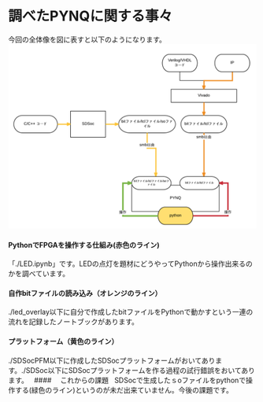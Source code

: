 # 調べたPYNQに関する事々 
今回の全体像を図に表すと以下のようになります。
![](./PYNQ.png)

#### PythonでFPGAを操作する仕組み(赤色のライン)
「./LED.ipynb」です。LEDの点灯を題材にどうやってPythonから操作出来るのかを調べています。  

#### 自作bitファイルの読み込み（オレンジのライン）
./led_overlay以下に自分で作成したbitファイルをPythonで動かすという一連の流れを記録したノートブックがあります。  

#### プラットフォーム（黄色のライン）
./SDSocPFM以下に作成したSDSocプラットフォームがおいてあります。./SDSoc以下にSDSocプラットフォームを作る過程の試行錯誤をおいてあります。
 
####　 これからの課題  
SDSocで生成したｓoファイルをpythonで操作する(緑色のライン)というのが未だ出来ていません。今後の課題です。

